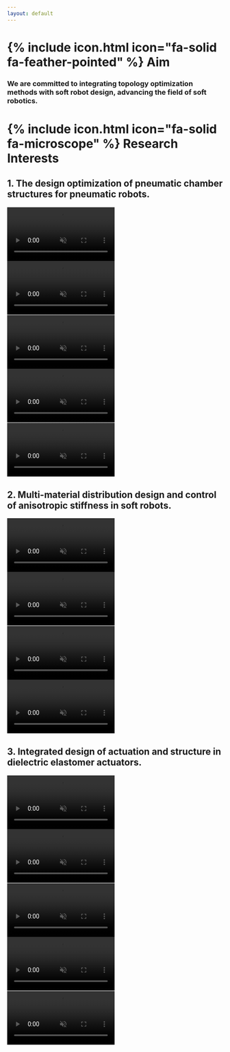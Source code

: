 ```yaml
---
layout: default
---
```

# {% include icon.html icon="fa-solid fa-feather-pointed" %} Aim
### We are committed to integrating topology optimization methods with soft robot design, advancing the field of soft robotics.


# {% include icon.html icon="fa-solid fa-microscope" %} Research Interests



## 1. The design optimization of pneumatic chamber structures for pneumatic robots.
<style>
    a {
        text-decoration: none; /* 禁用下划线 */
    }
</style>

<a href="https://ieeexplore.ieee.org/document/9682555" target="_blank">
    <video width="49.8%" muted autoplay controls loop>
        <source src="video/Triply.mp4" type="video/mp4">
    </video>
</a>
<a href="https://ieeexplore.ieee.org/document/9403872" target="_blank">
    <video width="49.8%" muted autoplay controls loop>
        <source src="video/softTwisting.mp4" type="video/mp4">
    </video>
</a>
<a href="https://ieeexplore.ieee.org/document/10296178" target="_blank">
    <video width="49.8%" muted autoplay controls loop>
        <source src="video/MorphologicalS1.mp4" type="video/mp4">
    </video>
</a>
<a href="https://ieeexplore.ieee.org/document/10296178" target="_blank">
    <video width="49.8%" muted autoplay controls loop>
        <source src="video/MorphologicalS2.mp4" type="video/mp4">
    </video>
</a>
<a href="https://ieeexplore.ieee.org/document/10296178" target="_blank">
    <video width="49.8%" muted autoplay controls loop>
        <source src="video/MorphologicalS3.mp4" type="video/mp4">
    </video>
</a>

## 2. Multi-material distribution design and control of anisotropic stiffness in soft robots.
<a href="https://www.sciengine.com/SCTS/doi/10.1007/s11431-021-1920-y" target="_blank">
    <video width="49.8%" muted autoplay controls loop>
        <source src="video/Enhancing.mp4" type="video/mp4">
    </video>
</a>
<a href="https://ieeexplore.ieee.org/abstract/document/9397352" target="_blank">
    <video width="49.8%" muted autoplay controls loop>
        <source src="video/TopologyOptimizatioin.mp4" type="video/mp4">
    </video>
</a>
<a href="https://www.sciengine.com/SCTS/doi/10.1007/s11431-022-2346-6" target="_blank">
    <video width="49.8%" muted autoplay controls loop>
        <source src="video/Tailoring.mp4" type="video/mp4">
    </video>
</a>
<a href="https://ieeexplore.ieee.org/document/10296179" target="_blank">
    <video width="49.8%" muted autoplay controls loop>
        <source src="video/softrobotic.mp4" type="video/mp4">
    </video>
</a>

## 3. Integrated design of actuation and structure in dielectric elastomer actuators.

<a href="https://ieeexplore.ieee.org/abstract/document/8742767" target="_blank">
    <video width="49.8%" muted autoplay controls loop>
        <source src="video/AutomaticS1.mp4" type="video/mp4">
    </video>
</a>
<a href="https://ieeexplore.ieee.org/abstract/document/8742767" target="_blank">
    <video width="49.8%" muted autoplay controls loop>
        <source src="video/AutomaticS2.mp4" type="video/mp4">
    </video>
</a>
<a href="https://ieeexplore.ieee.org/abstract/document/8742767" target="_blank">
    <video width="49.8%" muted autoplay controls loop>
        <source src="video/AutomaticS3.mp4" type="video/mp4">
    </video>
</a>
<a href="https://ieeexplore.ieee.org/abstract/document/8742767" target="_blank">
    <video width="49.8%" muted autoplay controls loop>
        <source src="video/AutomaticS4.mp4" type="video/mp4">
    </video>
</a>
<a href="https://ieeexplore.ieee.org/abstract/document/9290427" target="_blank">
    <video width="49.8%" muted autoplay controls loop>
        <source src="video/Integrated.mp4" type="video/mp4">
    </video>
</a>


